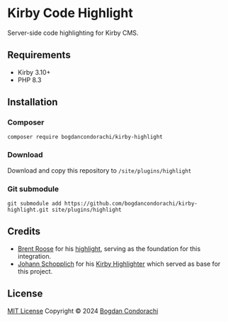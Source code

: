 # Kirby Code Highlight

Server-side code highlighting for Kirby CMS.

## Requirements
- Kirby 3.10+
- PHP 8.3

## Installation

### Composer

```
composer require bogdancondorachi/kirby-highlight
```

### Download

Download and copy this repository to `/site/plugins/highlight`

### Git submodule

```
git submodule add https://github.com/bogdancondorachi/kirby-highlight.git site/plugins/highlight
```

## Credits

- [Brent Roose](https://getkirby.com/plugins/bogdancondorachi) for his [highlight](https://github.com/tempestphp/highlight), serving as the foundation for this integration.
- [Johann Schopplich](https://github.com/johannschopplich) for his [Kirby Highlighter](https://github.com/johannschopplich/kirby-highlighter) which served as base for this project.

## License

[MIT License](./LICENSE)
Copyright © 2024
[Bogdan Condorachi](https://github.com/bogdancondorachi)
